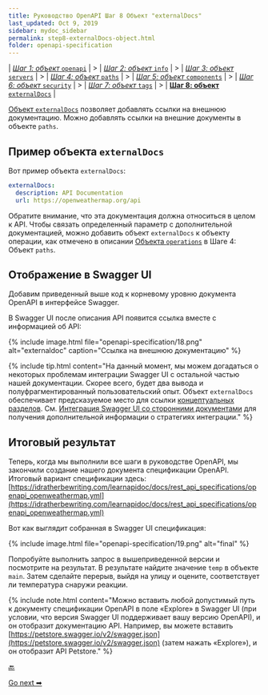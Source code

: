 ```yaml
---
title: Руководство OpenAPI Шаг 8 Объект "externalDocs"
last_updated: Oct 9, 2019
sidebar: mydoc_sidebar
permalink: step8-externalDocs-object.html
folder: openapi-specification
---
```


| [*Шаг 1: объект* `openapi`](step1-openapi-object.html) | > | [*Шаг 2: объект* `info`](step2-info-object.html) | > | [*Шаг 3: объект* `servers`](step3-servers-object.html) | > | [*Шаг 4: объект* `paths`](step4-paths-object.html) | > | [*Шаг 5: объект* `components`](step5-components-object.html) | > | [*Шаг 6: объект* `security`](step6-security-object.html) | > | [*Шаг 7: объект* `tags`](step7-tags-object.html) | > | [**Шаг 8: объект** `externalDocs`](step8-externalDocs-object.html) |

[Объект `externalDocs`](https://github.com/OAI/OpenAPI-Specification/blob/master/versions/3.0.2.md#external-documentation-object) позволяет добавлять ссылки на внешнюю документацию. Можно добавлять ссылки на внешние документы в объекте `paths`.

<a name="example"></a>
## Пример объекта `externalDocs`

Вот пример объекта `externalDocs`:

```yaml
externalDocs:
  description: API Documentation
  url: https://openweathermap.org/api
```

Обратите внимание, что эта документация должна относиться в целом к API. Чтобы связать определенный параметр с дополнительной документацией, можно добавить объект `externalDocs` к объекту операции, как отмечено в описании [Объекта `operations`](step4-paths-object.html#%operations) в Шаге 4: Объект `paths`.

<a name="appearanse"></a>
## Отображение в Swagger UI

Добавим приведенный выше код к корневому уровню документа OpenAPI в интерфейсе Swagger.

В Swagger UI после описания API появится ссылка вместе с информацией об API:

{% include image.html file="openapi-specification/18.png" alt="externaldoc" caption="Ссылка на внешнюю документацию" %}

{% include tip.html content="На данный момент, мы можем догадаться о некоторых проблемам интеграции Swagger UI с остальной частью нашей документации. Скорее всего, будет два вывода и полуфрагментированный пользовательский опыт. Объект `externalDocs` обеспечивает предсказуемое место для ссылки [концептуальных разделов](about-sixth-module.html). См. [Интеграция Swagger UI со сторонними документами](integrating-swagger-with-docs.html) для получения дополнительной информации о стратегиях интеграции." %}

<a name="finish"></a>
## Итоговый результат

Теперь, когда мы выполнили все шаги в руководстве OpenAPI, мы закончили создание нашего документа спецификации OpenAPI. Итоговый вариант спецификации здесь: [https://idratherbewriting.com/learnapidoc/docs/rest_api_specifications/openapi_openweathermap.yml](https://idratherbewriting.com/learnapidoc/docs/rest_api_specifications/openapi_openweathermap.yml)

Вот как выглядит собранная в Swagger UI спецификация:

{% include image.html file="openapi-specification/19.png" alt="final" %}

Попробуйте выполнить запрос в вышеприведенной версии и посмотрите на результат. В результате найдите значение `temp` в объекте `main`. Затем сделайте перерыв, выйдя на улицу и оцените, соответствует ли температура снаружи реакции.

{% include note.html content="Можно вставить любой допустимый путь к документу спецификации OpenAPI в поле «Explore» в Swagger UI (при условии, что версия Swagger UI поддерживает вашу версию OpenAPI), и он отобразит документацию API. Например, вы можете вставить [https://petstore.swagger.io/v2/swagger.json](https://petstore.swagger.io/v2/swagger.json) (затем нажать «Explore»), и он отобразит API Petstore." %}

[🔙](step7-tags-object.html)

[Go next ➡](create-openapi-specification.html)
